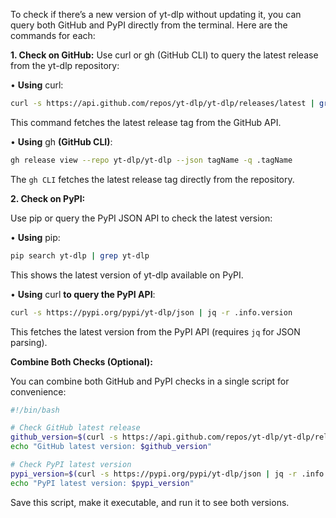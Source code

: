 
To check if there’s a new version of yt-dlp without updating it, you can query both GitHub and PyPI directly from the terminal. Here are the commands for each:

**1. Check on GitHub:**
Use curl or gh (GitHub CLI) to query the latest release from the yt-dlp repository:

• **Using** curl:

```sh
curl -s https://api.github.com/repos/yt-dlp/yt-dlp/releases/latest | grep '"tag_name"' | awk -F '"' '{print $4}'
```

This command fetches the latest release tag from the GitHub API.

• **Using** gh **(GitHub CLI)**:

```sh
gh release view --repo yt-dlp/yt-dlp --json tagName -q .tagName
```

The `gh CLI` fetches the latest release tag directly from the repository.

  

**2. Check on PyPI:**
  
Use pip or query the PyPI JSON API to check the latest version:

• **Using** pip:

```sh
pip search yt-dlp | grep yt-dlp
```

This shows the latest version of yt-dlp available on PyPI.
  
• **Using** curl **to query the PyPI API**:
  
```sh
curl -s https://pypi.org/pypi/yt-dlp/json | jq -r .info.version
```

This fetches the latest version from the PyPI API (requires `jq` for JSON parsing).

**Combine Both Checks (Optional):**

You can combine both GitHub and PyPI checks in a single script for convenience:


```sh
#!/bin/bash

# Check GitHub latest release
github_version=$(curl -s https://api.github.com/repos/yt-dlp/yt-dlp/releases/latest | grep '"tag_name"' | awk -F '"' '{print $4}')
echo "GitHub latest version: $github_version"

# Check PyPI latest version
pypi_version=$(curl -s https://pypi.org/pypi/yt-dlp/json | jq -r .info.version)
echo "PyPI latest version: $pypi_version"
```

Save this script, make it executable, and run it to see both versions.

